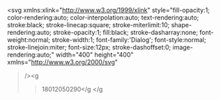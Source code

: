 <svg xmlns:xlink="http://www.w3.org/1999/xlink" style="fill-opacity:1; color-rendering:auto; color-interpolation:auto; text-rendering:auto; stroke:black; stroke-linecap:square; stroke-miterlimit:10; shape-rendering:auto; stroke-opacity:1; fill:black; stroke-dasharray:none; font-weight:normal; stroke-width:1; font-family:'Dialog'; font-style:normal; stroke-linejoin:miter; font-size:12px; stroke-dashoffset:0; image-rendering:auto;" width="400" height="400" xmlns="http://www.w3.org/2000/svg"
><!--Generated by the Batik Graphics2D SVG Generator--><defs id="genericDefs"
  /><g
  ><g style="stroke-linecap:round; fill:white; stroke:white;"
    ><rect x="0" width="400" height="400" y="0" style="stroke:none;"
    /></g
    ><g style="stroke-linecap:round;"
    ><line y2="3" style="fill:none;" x1="120" x2="120" y1="0"
      /><line y2="9" style="fill:none;" x1="120" x2="120" y1="6"
      /><line y2="15" style="fill:none;" x1="120" x2="120" y1="12"
      /><line y2="21" style="fill:none;" x1="120" x2="120" y1="18"
      /><line y2="27" style="fill:none;" x1="120" x2="120" y1="24"
      /><line y2="33" style="fill:none;" x1="120" x2="120" y1="30"
      /><line y2="39" style="fill:none;" x1="120" x2="120" y1="36"
      /><line y2="45" style="fill:none;" x1="120" x2="120" y1="42"
      /><line y2="51" style="fill:none;" x1="120" x2="120" y1="48"
      /><line y2="57" style="fill:none;" x1="120" x2="120" y1="54"
      /><line y2="63" style="fill:none;" x1="120" x2="120" y1="60"
      /><line y2="69" style="fill:none;" x1="120" x2="120" y1="66"
      /><line y2="75" style="fill:none;" x1="120" x2="120" y1="72"
      /><line y2="81" style="fill:none;" x1="120" x2="120" y1="78"
      /><line y2="87" style="fill:none;" x1="120" x2="120" y1="84"
      /><line y2="93" style="fill:none;" x1="120" x2="120" y1="90"
      /><line y2="99" style="fill:none;" x1="120" x2="120" y1="96"
      /><line y2="105" style="fill:none;" x1="120" x2="120" y1="102"
      /><line y2="111" style="fill:none;" x1="120" x2="120" y1="108"
      /><line y2="117" style="fill:none;" x1="120" x2="120" y1="114"
      /><line y2="123" style="fill:none;" x1="120" x2="120" y1="120"
      /><line y2="129" style="fill:none;" x1="120" x2="120" y1="126"
      /><line y2="135" style="fill:none;" x1="120" x2="120" y1="132"
      /><line y2="141" style="fill:none;" x1="120" x2="120" y1="138"
      /><line y2="147" style="fill:none;" x1="120" x2="120" y1="144"
      /><line y2="153" style="fill:none;" x1="120" x2="120" y1="150"
      /><line y2="159" style="fill:none;" x1="120" x2="120" y1="156"
      /><line y2="165" style="fill:none;" x1="120" x2="120" y1="162"
      /><line y2="171" style="fill:none;" x1="120" x2="120" y1="168"
      /><line y2="177" style="fill:none;" x1="120" x2="120" y1="174"
      /><text x="109" xml:space="preserve" y="96" style="text-rendering:optimizeLegibility; stroke:none;"
      >180</text
      ><line y2="180" style="fill:none;" x1="0" x2="2" y1="180"
      /><line y2="180" style="fill:none;" x1="6" x2="8" y1="180"
      /><line y2="180" style="fill:none;" x1="12" x2="14" y1="180"
      /><line y2="180" style="fill:none;" x1="18" x2="20" y1="180"
      /><line y2="180" style="fill:none;" x1="24" x2="26" y1="180"
      /><line y2="180" style="fill:none;" x1="30" x2="32" y1="180"
      /><line y2="180" style="fill:none;" x1="36" x2="38" y1="180"
      /><line y2="180" style="fill:none;" x1="42" x2="44" y1="180"
      /><line y2="180" style="fill:none;" x1="48" x2="50" y1="180"
      /><line y2="180" style="fill:none;" x1="54" x2="56" y1="180"
      /><line y2="180" style="fill:none;" x1="60" x2="62" y1="180"
      /><line y2="180" style="fill:none;" x1="66" x2="68" y1="180"
      /><line y2="180" style="fill:none;" x1="72" x2="74" y1="180"
      /><line y2="180" style="fill:none;" x1="78" x2="80" y1="180"
      /><line y2="180" style="fill:none;" x1="84" x2="86" y1="180"
      /><line y2="180" style="fill:none;" x1="90" x2="92" y1="180"
      /><line y2="180" style="fill:none;" x1="96" x2="98" y1="180"
      /><line y2="180" style="fill:none;" x1="102" x2="104" y1="180"
      /><line y2="180" style="fill:none;" x1="108" x2="110" y1="180"
      /><line y2="180" style="fill:none;" x1="114" x2="116" y1="180"
      /><text x="49" xml:space="preserve" y="186" style="text-rendering:optimizeLegibility; stroke:none;"
      >120</text
      ><line y2="3" style="fill:none;" x1="290" x2="290" y1="0"
      /><line y2="9" style="fill:none;" x1="290" x2="290" y1="6"
      /><line y2="15" style="fill:none;" x1="290" x2="290" y1="12"
      /><line y2="21" style="fill:none;" x1="290" x2="290" y1="18"
      /><line y2="27" style="fill:none;" x1="290" x2="290" y1="24"
      /><line y2="33" style="fill:none;" x1="290" x2="290" y1="30"
      /><line y2="39" style="fill:none;" x1="290" x2="290" y1="36"
      /><line y2="45" style="fill:none;" x1="290" x2="290" y1="42"
      /><line y2="51" style="fill:none;" x1="290" x2="290" y1="48"
      /><text x="282" xml:space="preserve" y="31" style="text-rendering:optimizeLegibility; stroke:none;"
      >50</text
      ><line y2="50" style="fill:none;" x1="0" x2="2" y1="50"
      /><line y2="50" style="fill:none;" x1="6" x2="8" y1="50"
      /><line y2="50" style="fill:none;" x1="12" x2="14" y1="50"
      /><line y2="50" style="fill:none;" x1="18" x2="20" y1="50"
      /><line y2="50" style="fill:none;" x1="24" x2="26" y1="50"
      /><line y2="50" style="fill:none;" x1="30" x2="32" y1="50"
      /><line y2="50" style="fill:none;" x1="36" x2="38" y1="50"
      /><line y2="50" style="fill:none;" x1="42" x2="44" y1="50"
      /><line y2="50" style="fill:none;" x1="48" x2="50" y1="50"
      /><line y2="50" style="fill:none;" x1="54" x2="56" y1="50"
      /><line y2="50" style="fill:none;" x1="60" x2="62" y1="50"
      /><line y2="50" style="fill:none;" x1="66" x2="68" y1="50"
      /><line y2="50" style="fill:none;" x1="72" x2="74" y1="50"
      /><line y2="50" style="fill:none;" x1="78" x2="80" y1="50"
      /><line y2="50" style="fill:none;" x1="84" x2="86" y1="50"
      /><line y2="50" style="fill:none;" x1="90" x2="92" y1="50"
      /><line y2="50" style="fill:none;" x1="96" x2="98" y1="50"
      /><line y2="50" style="fill:none;" x1="102" x2="104" y1="50"
      /><line y2="50" style="fill:none;" x1="108" x2="110" y1="50"
      /><line y2="50" style="fill:none;" x1="114" x2="116" y1="50"
      /><line y2="50" style="fill:none;" x1="120" x2="122" y1="50"
      /><line y2="50" style="fill:none;" x1="126" x2="128" y1="50"
      /><line y2="50" style="fill:none;" x1="132" x2="134" y1="50"
      /><line y2="50" style="fill:none;" x1="138" x2="140" y1="50"
      /><line y2="50" style="fill:none;" x1="144" x2="146" y1="50"
      /><line y2="50" style="fill:none;" x1="150" x2="152" y1="50"
      /><line y2="50" style="fill:none;" x1="156" x2="158" y1="50"
      /><line y2="50" style="fill:none;" x1="162" x2="164" y1="50"
      /><line y2="50" style="fill:none;" x1="168" x2="170" y1="50"
      /><line y2="50" style="fill:none;" x1="174" x2="176" y1="50"
      /><line y2="50" style="fill:none;" x1="180" x2="182" y1="50"
      /><line y2="50" style="fill:none;" x1="186" x2="188" y1="50"
      /><line y2="50" style="fill:none;" x1="192" x2="194" y1="50"
      /><line y2="50" style="fill:none;" x1="198" x2="200" y1="50"
      /><line y2="50" style="fill:none;" x1="204" x2="206" y1="50"
      /><line y2="50" style="fill:none;" x1="210" x2="212" y1="50"
      /><line y2="50" style="fill:none;" x1="216" x2="218" y1="50"
      /><line y2="50" style="fill:none;" x1="222" x2="224" y1="50"
      /><line y2="50" style="fill:none;" x1="228" x2="230" y1="50"
      /><line y2="50" style="fill:none;" x1="234" x2="236" y1="50"
      /><line y2="50" style="fill:none;" x1="240" x2="242" y1="50"
      /><line y2="50" style="fill:none;" x1="246" x2="248" y1="50"
      /><line y2="50" style="fill:none;" x1="252" x2="254" y1="50"
      /><line y2="50" style="fill:none;" x1="258" x2="260" y1="50"
      /><line y2="50" style="fill:none;" x1="264" x2="266" y1="50"
      /><line y2="50" style="fill:none;" x1="270" x2="272" y1="50"
      /><line y2="50" style="fill:none;" x1="276" x2="278" y1="50"
      /><line y2="50" style="fill:none;" x1="282" x2="284" y1="50"
      /><line y2="50" style="fill:none;" x1="288" x2="290" y1="50"
      /><text x="134" xml:space="preserve" y="56" style="text-rendering:optimizeLegibility; stroke:none;"
      >290</text
      ><line x1="120" x2="290" y1="180" style="fill:none; stroke:red; stroke-width:4;" y2="50"
    /></g
  ></g
></svg>